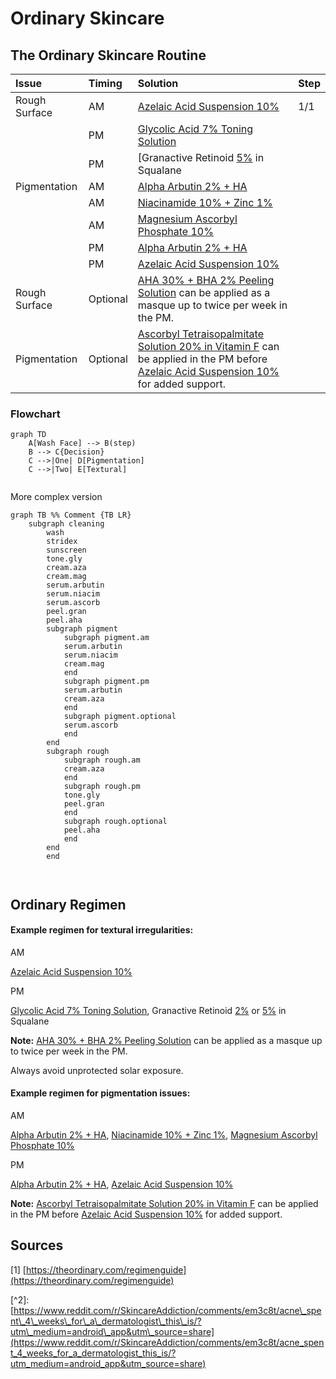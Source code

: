 # Ordinary Skincare





## The Ordinary Skincare Routine

| Issue | Timing | Solution | Step |
| :--- | :--- | :--- | :--- |
| Rough Surface | AM | [Azelaic Acid Suspension 10%](https://theordinary.com/product/rdn-azelaic-acid-suspension-10pct-30ml) | 1/1 |
|  | PM | [Glycolic Acid 7% Toning Solution](https://theordinary.com/product/rdn-glycolic-acid-7pct-toning-solution-240ml) |  |
|  | PM | \[Granactive Retinoid [5%](https://theordinary.com/product/rdn-granactive-retinoid-5pct-in-squalane-30ml) in Squalane |  |
| Pigmentation | AM | [Alpha Arbutin 2% + HA](https://theordinary.com/product/rdn-alpha-arbutin-2pct-ha-30ml) |  |
|  | AM | [Niacinamide 10% + Zinc 1%](https://theordinary.com/product/rdn-niacinamide-10pct-zinc-1pct-30ml) |  |
|  | AM | [Magnesium Ascorbyl Phosphate 10%](https://theordinary.com/product/rdn-magnesium-ascorbyl-phosphate-10pct-30ml) |  |
|  | PM | [Alpha Arbutin 2% + HA](https://theordinary.com/product/rdn-alpha-arbutin-2pct-ha-30ml) |  |
|  | PM | [Azelaic Acid Suspension 10%](https://theordinary.com/product/rdn-azelaic-acid-suspension-10pct-30ml) |  |
| Rough Surface | Optional | [AHA 30% + BHA 2% Peeling Solution](https://theordinary.com/product/rdn-aha-30pct-bha-2pct-peeling-solution-30ml) can be applied as a masque up to twice per week in the PM. |  |
| Pigmentation | Optional | [Ascorbyl Tetraisopalmitate Solution 20% in Vitamin F](https://theordinary.com/product/rdn-ascorbyl-tetraisopalmitate-solution-20pct-in-vitamin-f-30ml) can be applied in the PM before [Azelaic Acid Suspension 10%](https://theordinary.com/product/rdn-azelaic-acid-suspension-10pct-30ml) for added support. |  |

### Flowchart

```text
graph TD
    A[Wash Face] --> B(step)
    B --> C{Decision}
    C -->|One| D[Pigmentation]
    C -->|Two| E[Textural]
    
```

More complex version

```text
graph TB %% Comment {TB LR}
    subgraph cleaning
    	wash
    	stridex
    	sunscreen
    	tone.gly
    	cream.aza
    	cream.mag
    	serum.arbutin
    	serum.niacim
    	serum.ascorb
    	peel.gran
    	peel.aha
        subgraph pigment
			subgraph pigment.am
            serum.arbutin   
            serum.niacim
            cream.mag
            end        
            subgraph pigment.pm
            serum.arbutin
            cream.aza
            end
            subgraph pigment.optional
            serum.ascorb
            end
		end
        subgraph rough
            subgraph rough.am
            cream.aza        
            end        
            subgraph rough.pm
            tone.gly
            peel.gran
            end
            subgraph rough.optional
            peel.aha
            end
		end
	    end



```

## Ordinary Regimen

#### Example regimen for textural irregularities:

AM

[Azelaic Acid Suspension 10%](https://theordinary.com/product/rdn-azelaic-acid-suspension-10pct-30ml)

PM

[Glycolic Acid 7% Toning Solution](https://theordinary.com/product/rdn-glycolic-acid-7pct-toning-solution-240ml), Granactive Retinoid [2%](https://theordinary.com/product/rdn-granactive-retinoid-2pct-in-squalane-30ml) or [5%](https://theordinary.com/product/rdn-granactive-retinoid-5pct-in-squalane-30ml) in Squalane

**Note:** [AHA 30% + BHA 2% Peeling Solution](https://theordinary.com/product/rdn-aha-30pct-bha-2pct-peeling-solution-30ml) can be applied as a masque up to twice per week in the PM.

Always avoid unprotected solar exposure.

#### Example regimen for pigmentation issues:

AM

[Alpha Arbutin 2% + HA](https://theordinary.com/product/rdn-alpha-arbutin-2pct-ha-30ml), [Niacinamide 10% + Zinc 1%](https://theordinary.com/product/rdn-niacinamide-10pct-zinc-1pct-30ml), [Magnesium Ascorbyl Phosphate 10%](https://theordinary.com/product/rdn-magnesium-ascorbyl-phosphate-10pct-30ml)

PM

[Alpha Arbutin 2% + HA](https://theordinary.com/product/rdn-alpha-arbutin-2pct-ha-30ml), [Azelaic Acid Suspension 10%](https://theordinary.com/product/rdn-azelaic-acid-suspension-10pct-30ml)

**Note:** [Ascorbyl Tetraisopalmitate Solution 20% in Vitamin F](https://theordinary.com/product/rdn-ascorbyl-tetraisopalmitate-solution-20pct-in-vitamin-f-30ml) can be applied in the PM before [Azelaic Acid Suspension 10%](https://theordinary.com/product/rdn-azelaic-acid-suspension-10pct-30ml) for added support.

## Sources

\[1\]  [https://theordinary.com/regimenguide](https://theordinary.com/regimenguide)

\[^2\]:[https://www.reddit.com/r/SkincareAddiction/comments/em3c8t/acne\_spent\_4\_weeks\_for\_a\_dermatologist\_this\_is/?utm\_medium=android\_app&utm\_source=share](https://www.reddit.com/r/SkincareAddiction/comments/em3c8t/acne_spent_4_weeks_for_a_dermatologist_this_is/?utm_medium=android_app&utm_source=share)

